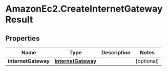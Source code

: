 # AmazonEc2.CreateInternetGatewayResult

## Properties

Name | Type | Description | Notes
------------ | ------------- | ------------- | -------------
**internetGateway** | [**InternetGateway**](InternetGateway.md) |  | [optional] 


